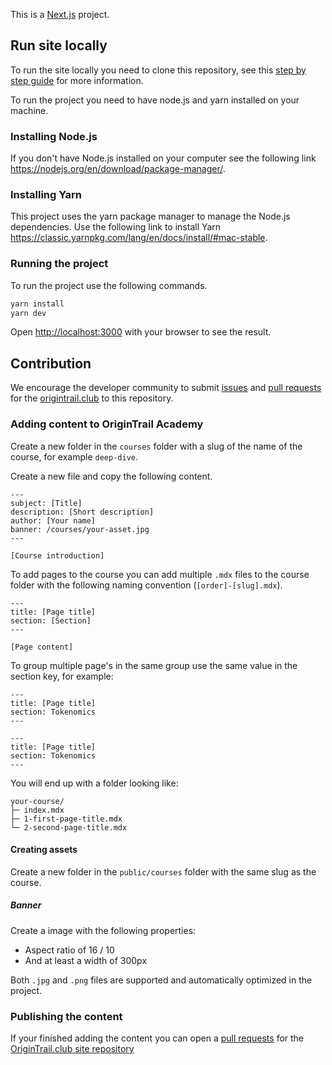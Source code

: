 This is a [Next.js](https://nextjs.org/) project.

## Run site locally

To run the site locally you need to clone this repository, see this [step by step guide](https://docs.github.com/en/repositories/creating-and-managing-repositories/cloning-a-repository) for more information.

To run the project you need to have node.js and yarn installed on your machine.

### Installing Node.js

If you don't have Node.js installed on your computer see the following link https://nodejs.org/en/download/package-manager/.

### Installing Yarn

This project uses the yarn package manager to manage the Node.js dependencies. Use the following link to install Yarn https://classic.yarnpkg.com/lang/en/docs/install/#mac-stable.

### Running the project

To run the project use the following commands.

```bash
yarn install
yarn dev
```

Open [http://localhost:3000](http://localhost:3000) with your browser to see the result.

## Contribution

We encourage the developer community to submit [issues](https://docs.github.com/en/issues/tracking-your-work-with-issues/creating-an-issue) and [pull requests](https://docs.github.com/en/pull-requests/collaborating-with-pull-requests/proposing-changes-to-your-work-with-pull-requests/creating-a-pull-request) for the [origintrail.club](https://origintrail.club) to this repository.

### Adding content to OriginTrail Academy

Create a new folder in the `courses` folder with a slug of the name of the course, for example `deep-dive`.

Create a new file and copy the following content.

```.mdx
---
subject: [Title]
description: [Short description]
author: [Your name]
banner: /courses/your-asset.jpg
---

[Course introduction]

```

To add pages to the course you can add multiple `.mdx` files to the course folder with the following naming convention (`[order]-[slug].mdx`).

```.mdx
---
title: [Page title]
section: [Section]
---

[Page content]
```

To group multiple page's in the same group use the same value in the section key, for example:


```.mdx
---
title: [Page title]
section: Tokenomics
---
```

```.mdx
---
title: [Page title]
section: Tokenomics
---
```

You will end up with a folder looking like:

```
your-course/
├─ index.mdx
├─ 1-first-page-title.mdx
└─ 2-second-page-title.mdx
```

#### Creating assets

Create a new folder in the `public/courses` folder with the same slug as the course.

##### Banner

Create a image with the following properties:
- Aspect ratio of 16 / 10
- And at least a width of 300px

Both `.jpg` and `.png` files are supported and automatically optimized in the project.

### Publishing the content

If your finished adding the content you can open a [pull requests](https://docs.github.com/en/pull-requests/collaborating-with-pull-requests/proposing-changes-to-your-work-with-pull-requests/creating-a-pull-request) for the [OriginTrail.club site repository](https://github.com/OriginTrailClub/site)

